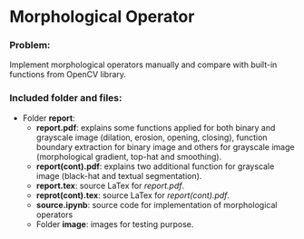 # Morphological Operator
### Problem: 
Implement morphological operators manually and compare with built-in functions from OpenCV library.

### Included folder and files:
  - Folder **report**:
      * **report.pdf**: explains some functions applied for both binary and grayscale image (dilation, erosion, opening, closing),  function boundary extraction for binary image and others for grayscale image (morphological gradient, top-hat and smoothing).
      * **report(cont).pdf**: explains two additional function for grayscale image (black-hat and textual segmentation).
      * **report.tex**: source LaTex for _report.pdf_.
      * **reprot(cont).tex**: source LaTex for _report(cont).pdf_.
    - **source.ipynb**: source code for implementation of morphological operators
    - Folder **image**: images for testing purpose.
        

